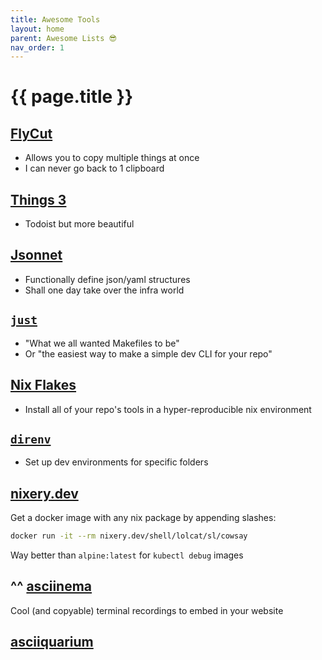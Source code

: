 ```yaml
---
title: Awesome Tools
layout: home
parent: Awesome Lists 😎
nav_order: 1
---
```


# {{ page.title }}

## [FlyCut](https://apps.apple.com/us/app/flycut-clipboard-manager/id442160987?mt=12)

- Allows you to copy multiple things at once 
- I can never go back to 1 clipboard

## [Things 3](https://culturedcode.com/things/)

- Todoist but more beautiful

## [Jsonnet](https://jsonnet.org)

- Functionally define json/yaml structures
- Shall one day take over the infra world

## [`just`](https://just.systems/man/en/)

- "What we all wanted Makefiles to be"
- Or "the easiest way to make a simple dev CLI for your repo"

## [Nix Flakes](https://wiki.nixos.org/wiki/Flakes)

- Install all of your repo's tools in a hyper-reproducible nix environment

## [`direnv`](https://direnv.net/)

- Set up dev environments for specific folders

## [nixery.dev](https://nixery.dev/)

Get a docker image with any nix package by appending slashes:

```bash
docker run -it --rm nixery.dev/shell/lolcat/sl/cowsay   
```

Way better than `alpine:latest` for `kubectl debug` images

<div id="terminal-demo"></div>
<script>
  AsciinemaPlayer.create("/assets/casts/nixery.cast", document.getElementById("terminal-demo"), {
    cols: 96,
    rows: 20,
    autoPlay: true,
    loop: false,
    preload: true,
    theme: "asciinema"
  });
</script>

## ^^ [asciinema](https://docs.asciinema.org/)

Cool (and copyable) terminal recordings to embed in your website

## [asciiquarium](https://robobunny.com/projects/asciiquarium/html/)

<div id="terminal-demo2"></div>
<script>
  AsciinemaPlayer.create("/assets/casts/asciiquarium.cast", document.getElementById("terminal-demo2"), {
    cols: 214,
    rows: 45,
    autoPlay: true,
    loop: false,
    preload: true,
    theme: "asciinema"
  });
</script>
